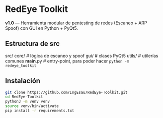 # RedEye Toolkit

**v1.0** — Herramienta modular de pentesting de redes (Escaneo + ARP Spoof) con GUI en Python + PyQt5.

## Estructura de src

src/
  core/        # lógica de escaneo y spoof
  gui/         # clases PyQt5
  utils/       # utilerías comunes
  __main__.py  # entry-point, para poder hacer `python -m redeye_toolkit`


## Instalación

```bash
git clone https://github.com/IngEsau/RedEye-Toolkit.git
cd RedEye-Toolkit
python3 -m venv venv
source venv/bin/activate
pip install -r requirements.txt
